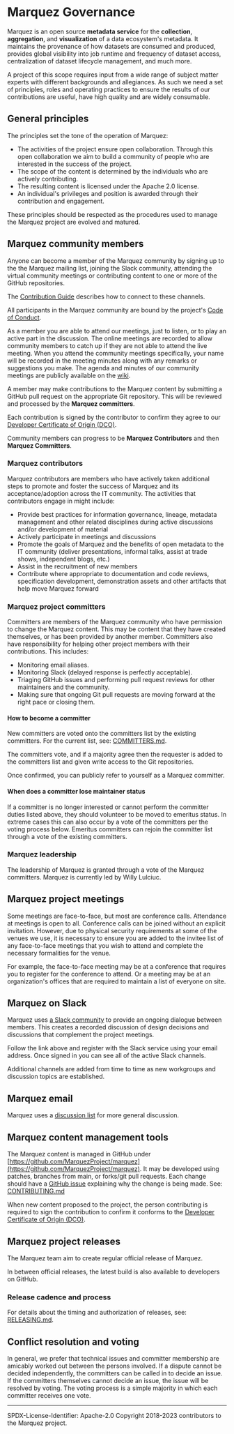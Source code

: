 # Marquez Governance

Marquez is an open source **metadata service** for the **collection**, **aggregation**, and **visualization** of a data ecosystem's metadata. It maintains the provenance of how datasets are consumed and produced, provides global visibility into job runtime and frequency of dataset access, centralization of dataset lifecycle management, and much more.

A project of this scope requires input from a wide range of subject matter experts with different backgrounds and allegiances.
As such we need a set of principles, roles and operating practices to ensure the results of our contributions are useful,
have high quality and are widely consumable.

## General principles

The principles set the tone of the operation of Marquez:

* The activities of the project ensure open collaboration.
Through this open collaboration we aim to build a community of people who are interested in the success of the project.
* The scope of the content is determined by the individuals who are actively contributing.
* The resulting content is licensed under the Apache 2.0 license.
* An individual's privileges and position is awarded through their contribution and engagement.

These principles should be respected as the procedures used to manage the Marquez project are evolved and matured.

## Marquez community members

Anyone can become a member of the Marquez community by signing up to the
the Marquez mailing list, joining the Slack community, attending the virtual community meetings
or contributing content to one or more of the GitHub repositories.

The [Contribution Guide](CONTRIBUTING.md) describes how to connect to these channels.

All participants in the Marquez community are bound by the project's
[Code of Conduct](CODE_OF_CONDUCT.md).

As a member you are able to attend our meetings, just to listen, or to play an active part in the discussion.
The online meetings are recorded to allow community members to catch up if they are not able to attend the live meeting.
When you attend the community meetings specifically, your name will be recorded in the meeting minutes along with any remarks or suggestions you make.
The agenda and minutes of our community meetings are publicly available on the [wiki](https://wiki.lfaidata.foundation/display/MAR/Marquez+Home).

A member may make contributions to the Marquez content by submitting a
GitHub pull request on the appropriate Git repository.
This will be reviewed and processed by the **Marquez committers**.

Each contribution is signed by the contributor to confirm they
agree to our [Developer Certificate of Origin (DCO)](why-the-dco.md).

Community members can progress to be **Marquez Contributors** and then **Marquez Committers**.

### Marquez contributors

Marquez contributors are members who have actively taken additional steps to promote and foster the success of Marquez and its acceptance/adoption across the IT community. The activities that contributors engage in might include:

* Provide best practices for information governance, lineage, metadata management and other related disciplines during active discussions and/or development of material
* Actively participate in meetings and discussions
* Promote the goals of Marquez and the benefits of open metadata to the IT community (deliver presentations, informal talks, assist at trade shows, independent blogs, etc.)
* Assist in the recruitment of new members
* Contribute where appropriate to documentation and code reviews, specification development, demonstration assets and other artifacts that help move Marquez forward

### Marquez project committers

Committers are members of the Marquez community who have permission to change the Marquez content.
This may be content that they have created themselves, or has been provided by another member.
Committers also have responsibility for helping other project members with their contributions.
This includes:
* Monitoring email aliases.
* Monitoring Slack (delayed response is perfectly acceptable).
* Triaging GitHub issues and performing pull request reviews for other maintainers and the community.
* Making sure that ongoing Git pull requests are moving forward at the right pace or closing them.

#### How to become a committer

New committers are voted onto the committers list by the existing committers. For the current list, see:
[COMMITTERS.md](COMMITTERS.md).

The committers vote, and if a majority agree then the requester
is added to the committers list and given write access to the Git repositories.

Once confirmed, you can publicly refer to yourself as a Marquez committer.

#### When does a committer lose maintainer status

If a committer is no longer interested or cannot perform the committer duties listed above, they
should volunteer to be moved to emeritus status. In extreme cases this can also occur by a vote of
the committers per the voting process below.
Emeritus committers can rejoin the committer list through a vote of the
existing committers.

### Marquez leadership

The leadership of Marquez is granted through a vote of the Marquez committers.
Marquez is currently led by Willy Lulciuc.

## Marquez project meetings

Some meetings are face-to-face, but most are conference calls.
Attendance at meetings is open to all.  Conference calls can be joined without an explicit invitation.
However, due to physical security requirements at some of the venues we use,
it is necessary to ensure you are added to the invitee list of any face-to-face meetings
that you wish to attend and complete the necessary formalities for the venue.

For example, the face-to-face meeting may be at a conference that requires you to register for the conference to attend.
Or a meeting may be at an organization's offices that are required to maintain a list of everyone on site.

## Marquez on Slack

Marquez uses [a Slack community](http://bit.ly/MarquezSlack) to provide an ongoing dialogue between members.
This creates a recorded discussion of design decisions and discussions that complement the project meetings.

Follow the link above and register with the Slack service using your email address.
Once signed in you can see all of the active Slack channels.

Additional channels are added from time to time as new workgroups and discussion topics are established.

## Marquez email

Marquez uses a [discussion list](https://lists.lfaidata.foundation/g/marquez-announce)
for more general discussion.

## Marquez content management tools

The Marquez content is managed in GitHub under [https://github.com/MarquezProject/marquez](https://github.com/MarquezProject/marquez).
It may be developed using patches, branches from main, or forks/git pull requests.
Each change should have a [GitHub issue](https://github.com/MarquezProject/marquez/issues) explaining why the change is being made.
See: [CONTRIBUTING.md](CONTRIBUTING.md)

When new content proposed to the project, the person contributing is required to sign the contribution
to confirm it conforms to the [Developer Certificate of Origin (DCO)](https://developercertificate.org/).

## Marquez project releases

The Marquez team aim to create regular official release of Marquez.

In between official releases, the latest build is also available to developers on GitHub.

### Release cadence and process

For details about the timing and authorization of releases, see: [RELEASING.md](RELEASING.md).

## Conflict resolution and voting

In general, we prefer that technical issues and committer membership are amicably worked out
between the persons involved. If a dispute cannot be decided independently, the committers can be
called in to decide an issue. If the committers themselves cannot decide an issue, the issue will
be resolved by voting. The voting process is a simple majority in which each committer receives one vote.


----
SPDX-License-Identifier: Apache-2.0
Copyright 2018-2023 contributors to the Marquez project.
